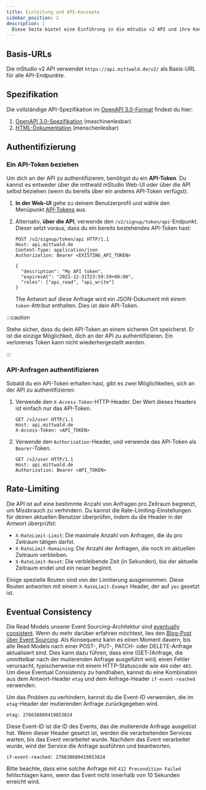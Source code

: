 ```yaml
---
title: Einleitung und API-Konzepte
sidebar_position: 2
description: |
  Diese Seite bietet eine Einführung in die mStudio v2 API und ihre Konzepte.
---
```


## Basis-URLs

Die mStudio v2 API verwendet `https://api.mittwald.de/v2/` als Basis-URL für alle API-Endpunkte.

## Spezifikation

Die vollständige API-Spezifikation im [OpenAPI 3.0-Format](https://spec.openapis.org/oas/v3.0.0) findest du hier:

1. [OpenAPI 3.0-Spezifikation](https://api.mittwald.de/openapi) (maschinenlesbar)
2. [HTML-Dokumentation](../../reference) (menschenlesbar)

## Authentifizierung

### Ein API-Token beziehen

Um dich an der API zu authentifizieren, benötigst du ein **API-Token**. Du kannst es entweder über die mittwald mStudio Web-UI oder über die API selbst beziehen (wenn du bereits über ein anderes API-Token verfügst).

1. **In der Web-UI** gehe zu deinem Benutzerprofil und wähle den Menüpunkt [API-Tokens](https://studio.mittwald.de/app/profile/api-tokens) aus.
2. Alternativ, **über die API**, verwende den `/v2/signup/token/api`-Endpunkt. Dieser setzt voraus, dass du ein bereits bestehendes API-Token hast:

   ```http
   POST /v2/signup/token/api HTTP/1.1
   Host: api.mittwald.de
   Content-Type: application/json
   Authorization: Bearer <EXISTING_API_TOKEN>

   {
     "description": "My API token",
     "expiresAt": "2021-12-31T23:59:59+00:00",
     "roles": ["api_read", "api_write"]
   }
   ```

   The Antwort auf diese Anfrage wird ein JSON-Dokument mit einem `token`-Attribut enthalten. Dies ist dein API-Token.

:::caution

Stehe sicher, dass du dein API-Token an einem sicheren Ort speicherst. Er ist die einzige Möglichkeit, dich an der API zu authentifizieren. Ein verlorenes Token kann nicht wiederhergestellt werden.

:::

### API-Anfragen authentifizieren

Sobald du ein API-Token erhalten hast, gibt es zwei Möglichkeiten, sich an der API zu authentifizieren:

1. Verwende den `X-Access-Token`-HTTP-Header. Der Wert dieses Headers ist einfach nur das API-Token.

   ```http {3}
   GET /v2/user HTTP/1.1
   Host: api.mittwald.de
   X-Access-Token: <API_TOKEN>
   ```

2. Verwende den `Authorization`-Header, und verwende das API-Token als `Bearer`-Token.

   ```http {3}
   GET /v2/user HTTP/1.1
   Host: api.mittwald.de
   Authorization: Bearer <API_TOKEN>
   ```

## Rate-Limiting

Die API ist auf eine bestimmte Anzahl von Anfragen pro Zeitraum begrenzt, um Missbrauch zu verhindern. Du kannst die Rate-Limiting-Einstellungen für deinen aktuellen Benutzer überprüfen, indem du die Header in der Antwort überprüfst:

- `X-RateLimit-Limit`: Die maximale Anzahl von Anfragen, die du pro Zeitraum tätigen darfst.
- `X-RateLimit-Remaining`: Die Anzahl der Anfragen, die noch im aktuellen Zeitraum verbleiben.
- `X-RateLimit-Reset`: Die verbleibende Zeit (in Sekunden), bis der aktuelle Zeitraum endet und ein neuer beginnt.

Einige spezielle Routen sind von der Limitierung ausgenommen. Diese Routen antworten mit einem `X-RateLimit-Exempt` Header, der auf `yes` gesetzt ist.

## Eventual Consistency

Die Read Models unserer Event Sourcing-Architektur sind [eventually consistent](https://en.wikipedia.org/wiki/Eventual_consistency). Wenn du mehr darüber erfahren möchtest, lies den [Blog-Post über Event Sourcing](https://www.mittwald.de/blog/webentwicklung-design/was-ist-eventsourcing). Als Konsequenz kann es einen Moment dauern, bis alle Read Models nach einer POST-, PUT-, PATCH- oder DELETE-Anfrage aktualisiert sind. Dies kann dazu führen, dass eine (GET-)Anfrage, die unmittelbar nach der mutierenden Anfrage ausgeführt wird, einen Fehler verursacht, typischerweise mit einem HTTP-Statuscode wie `404` oder `403`. Um diese Eventual Consistency zu handhaben, kannst du eine Kombination aus dem Antwort-Header `etag` und dem Anfrage-Header `if-event-reached` verwenden.

Um das Problem zu verhindern, kannst du die Event-ID verwenden, die im `etag`-Header der mutierenden Anfrage zurückgegeben wird.

```
etag: 276638689419853824
```

Diese Event-ID ist die ID des Events, das die mutierende Anfrage ausgelöst hat. Wenn dieser Header gesetzt ist, werden die verarbeitenden Services warten, bis das Event verarbeitet wurde. Nachdem das Event verarbeitet wurde, wird der Service die Anfrage ausführen und beantworten.

```
if-event-reached: 276638689419853824
```

Bitte beachte, dass eine solche Anfrage mit `412 Precondition Failed` fehlschlagen kann, wenn das Event nicht innerhalb von 10 Sekunden erreicht wird.
